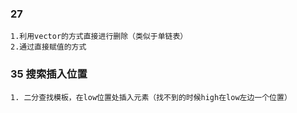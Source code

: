 ### 27
    1.利用vector的方式直接进行删除（类似于单链表）
    2.通过直接赋值的方式
### 35 搜索插入位置
    1. 二分查找模板，在low位置处插入元素（找不到的时候high在low左边一个位置）
